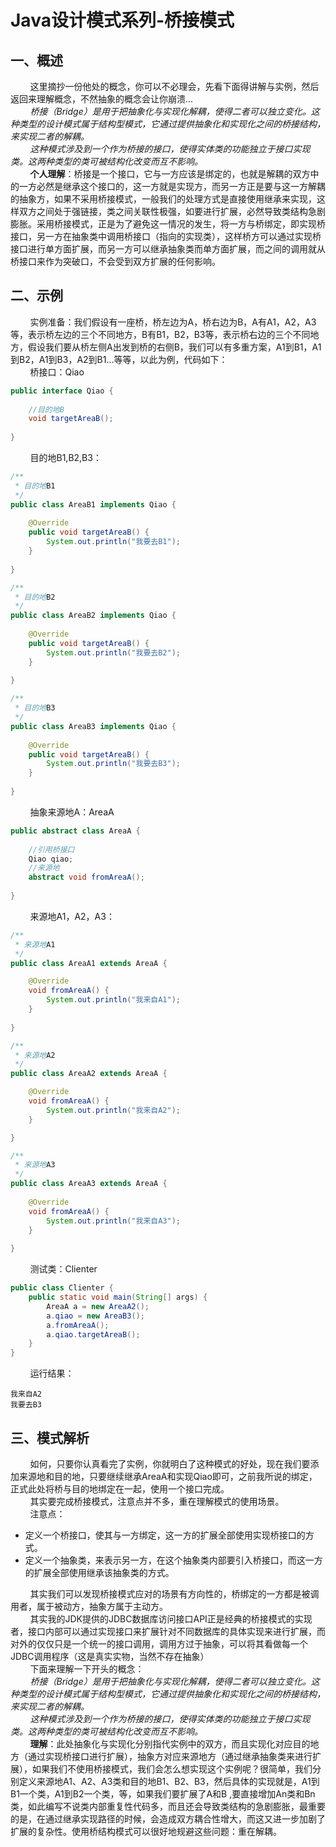 # Java设计模式系列-桥接模式
## 一、概述
&#160;&#160;&#160;&#160;&#160;&#160;&#160;&#160;这里摘抄一份他处的概念，你可以不必理会，先看下面得讲解与实例，然后返回来理解概念，不然抽象的概念会让你崩溃...  
&#160;&#160;&#160;&#160;&#160;&#160;&#160;&#160;_桥接（Bridge）是用于把抽象化与实现化解耦，使得二者可以独立变化。这种类型的设计模式属于结构型模式，它通过提供抽象化和实现化之间的桥接结构，来实现二者的解耦。_  
&#160;&#160;&#160;&#160;&#160;&#160;&#160;&#160;_这种模式涉及到一个作为桥接的接口，使得实体类的功能独立于接口实现类。这两种类型的类可被结构化改变而互不影响。_  
&#160;&#160;&#160;&#160;&#160;&#160;&#160;&#160;**个人理解**：桥接是一个接口，它与一方应该是绑定的，也就是解耦的双方中的一方必然是继承这个接口的，这一方就是实现方，而另一方正是要与这一方解耦的抽象方，如果不采用桥接模式，一般我们的处理方式是直接使用继承来实现，这样双方之间处于强链接，类之间关联性极强，如要进行扩展，必然导致类结构急剧膨胀。采用桥接模式，正是为了避免这一情况的发生，将一方与桥绑定，即实现桥接口，另一方在抽象类中调用桥接口（指向的实现类），这样桥方可以通过实现桥接口进行单方面扩展，而另一方可以继承抽象类而单方面扩展，而之间的调用就从桥接口来作为突破口，不会受到双方扩展的任何影响。  
## 二、示例
&#160;&#160;&#160;&#160;&#160;&#160;&#160;&#160;实例准备：我们假设有一座桥，桥左边为A，桥右边为B，A有A1，A2，A3等，表示桥左边的三个不同地方，B有B1，B2，B3等，表示桥右边的三个不同地方，假设我们要从桥左侧A出发到桥的右侧B，我们可以有多重方案，A1到B1，A1到B2，A1到B3，A2到B1...等等，以此为例，代码如下：  
&#160;&#160;&#160;&#160;&#160;&#160;&#160;&#160;桥接口：Qiao
```java
public interface Qiao {
    
    //目的地B
    void targetAreaB();
    
}
```
&#160;&#160;&#160;&#160;&#160;&#160;&#160;&#160;目的地B1,B2,B3：
```java
/**
 * 目的地B1
 */
public class AreaB1 implements Qiao {
    
    @Override
    public void targetAreaB() {
        System.out.println("我要去B1");
    }
    
}

/**
 * 目的地B2
 */
public class AreaB2 implements Qiao {
    
    @Override
    public void targetAreaB() {
        System.out.println("我要去B2");
    }
    
}

/**
 * 目的地B3
 */
public class AreaB3 implements Qiao {
    
    @Override
    public void targetAreaB() {
        System.out.println("我要去B3");
    }
    
}
```
&#160;&#160;&#160;&#160;&#160;&#160;&#160;&#160;抽象来源地A：AreaA
```java
public abstract class AreaA {
    
    //引用桥接口
    Qiao qiao;
    //来源地
    abstract void fromAreaA();
    
}
```
&#160;&#160;&#160;&#160;&#160;&#160;&#160;&#160;来源地A1，A2，A3：
```java
/**
 * 来源地A1
 */
public class AreaA1 extends AreaA {

    @Override
    void fromAreaA() {
        System.out.println("我来自A1");
    }
    
}

/**
 * 来源地A2
 */
public class AreaA2 extends AreaA {

    @Override
    void fromAreaA() {
        System.out.println("我来自A2");
    }

}

/**
 * 来源地A3
 */
public class AreaA3 extends AreaA {
    
    @Override
    void fromAreaA() {
        System.out.println("我来自A3");
    }
    
}
```
&#160;&#160;&#160;&#160;&#160;&#160;&#160;&#160;测试类：Clienter
```java
public class Clienter {
    public static void main(String[] args) {
        AreaA a = new AreaA2();
        a.qiao = new AreaB3();
        a.fromAreaA();
        a.qiao.targetAreaB();
    }
}
```
&#160;&#160;&#160;&#160;&#160;&#160;&#160;&#160;运行结果：
```text
我来自A2
我要去B3
```
## 三、模式解析
&#160;&#160;&#160;&#160;&#160;&#160;&#160;&#160;如何，只要你认真看完了实例，你就明白了这种模式的好处，现在我们要添加来源地和目的地，只要继续继承AreaA和实现Qiao即可，之前我所说的绑定，正式此处将桥与目的地绑定在一起，使用一个接口完成。  
&#160;&#160;&#160;&#160;&#160;&#160;&#160;&#160;其实要完成桥接模式，注意点并不多，重在理解模式的使用场景。  
&#160;&#160;&#160;&#160;&#160;&#160;&#160;&#160;注意点：  
- 定义一个桥接口，使其与一方绑定，这一方的扩展全部使用实现桥接口的方式。
- 定义一个抽象类，来表示另一方，在这个抽象类内部要引入桥接口，而这一方的扩展全部使用继承该抽象类的方式。

&#160;&#160;&#160;&#160;&#160;&#160;&#160;&#160;其实我们可以发现桥接模式应对的场景有方向性的，桥绑定的一方都是被调用者，属于被动方，抽象方属于主动方。  
&#160;&#160;&#160;&#160;&#160;&#160;&#160;&#160;其实我的JDK提供的JDBC数据库访问接口API正是经典的桥接模式的实现者，接口内部可以通过实现接口来扩展针对不同数据库的具体实现来进行扩展，而对外的仅仅只是一个统一的接口调用，调用方过于抽象，可以将其看做每一个JDBC调用程序（这是真实实物，当然不存在抽象）  
&#160;&#160;&#160;&#160;&#160;&#160;&#160;&#160;下面来理解一下开头的概念：  
&#160;&#160;&#160;&#160;&#160;&#160;&#160;&#160;_桥接（Bridge）是用于把抽象化与实现化解耦，使得二者可以独立变化。这种类型的设计模式属于结构型模式，它通过提供抽象化和实现化之间的桥接结构，来实现二者的解耦。_  
&#160;&#160;&#160;&#160;&#160;&#160;&#160;&#160;_这种模式涉及到一个作为桥接的接口，使得实体类的功能独立于接口实现类。这两种类型的类可被结构化改变而互不影响。_  
&#160;&#160;&#160;&#160;&#160;&#160;&#160;&#160;**理解**：此处抽象化与实现化分别指代实例中的双方，而且实现化对应目的地方（通过实现桥接口进行扩展），抽象方对应来源地方（通过继承抽象类来进行扩展），如果我们不使用桥接模式，我们会怎么想实现这个实例呢？很简单，我们分别定义来源地A1、A2、A3类和目的地B1、B2、B3，然后具体的实现就是，A1到B1一个类，A1到B2一个类，等，如果我们要扩展了A和B ,要直接增加An类和Bn类，如此编写不说类内部重复性代码多，而且还会导致类结构的急剧膨胀，最重要的是，在通过继承实现路径的时候，会造成双方耦合性增大，而这又进一步加剧了扩展的复杂性。使用桥结构模式可以很好地规避这些问题：重在解耦。